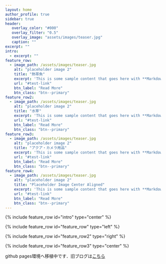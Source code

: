 ```yaml
---
layout: home
author_profile: true
sidebar: true
header:
   overlay_color: "#000"
   overlay_filter: "0.5"
   overlay_image: "assets/images/teaser.jpg"
   caption: "" 
excerpt: ""
intro:
  - excerpt: ""
feature_row:
  - image_path: /assets/images/teaser.jpg
    alt: "placeholder image 2"
    title: "熱帯魚"
    excerpt: 'This is some sample content that goes here with **Markdown** formatting. Left aligned with `type="left"`'
    url: "#test-link"
    btn_label: "Read More"
    btn_class: "btn--primary"
feature_row2:
  - image_path: /assets/images/teaser.jpg
    alt: "placeholder image 2"
    title: "水草"
    excerpt: 'This is some sample content that goes here with **Markdown** formatting. Left aligned with `type="left"`'
    url: "#test-link"
    btn_label: "Read More"
    btn_class: "btn--primary"
feature_row3:
  - image_path: /assets/images/teaser.jpg
    alt: "placeholder image 2"
    title: "アクア・カメラ用品"
    excerpt: 'This is some sample content that goes here with **Markdown** formatting. Right aligned with `type="right"`'
    url: "#test-link"
    btn_label: "Read More"
    btn_class: "btn--primary"
feature_row4:
  - image_path: /assets/images/teaser.jpg
    alt: "placeholder image 2"
    title: "Placeholder Image Center Aligned"
    excerpt: 'This is some sample content that goes here with **Markdown** formatting. Centered with `type="center"`'
    url: "#test-link"
    btn_label: "Read More"
    btn_class: "btn--primary"
---
```


{% include feature_row id="intro" type="center" %}

{% include feature_row id="feature_row" type="left" %}

{% include feature_row id="feature_row2" type="right" %}

{% include feature_row id="feature_row3" type="center" %}

github pages環境へ移植中です．旧ブログは[こちら](https://diracconstant6582evs.blog.fc2.com/)


